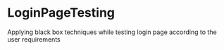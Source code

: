 # LoginPageTesting
Applying black box techniques while testing login page according to the user requirements
